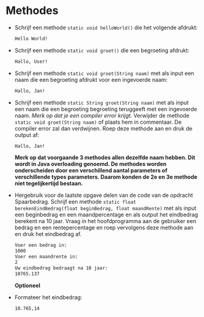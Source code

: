 # Methodes

- Schrijf een methode ```static void helloWorld()``` die het volgende afdrukt:
  ```bash
  Hello World!
  ```
- Schrijf een methode ```static void groet()``` die een begroeting afdrukt:
  ```bash
  Hallo, User!
  ``` 
- Schrijf een methode ```static void groet(String naam)``` met als input een naam die een begroeting afdrukt voor een ingevoerde naam:
  ```bash
  Hallo, Jan!
  ``` 
- Schrijf een methode ```static String groet(String naam)``` met als input een naam die een begroeting begroeting teruggeeft met een ingevoerde naam. *Merk op dat je een compiler error krijgt*. Verwijder de methode ```static void groet(String naam)``` of plaats hem in commentaar. De compiler error zal dan verdwijnen. Roep deze methode aan en druk de output af:
  ```bash
  Hallo, Jan!
  ``` 
  **Merk op dat voorgaande 3 methodes allen dezelfde naam hebben. Dit wordt in Java overloading genoemd. De methodes worden onderscheiden door een verschillend aantal parameters of verschillende types parameters. Daarom konden de 2e en 3e methode niet tegelijkertijd bestaan.** 
- Hergebruik voor de laatste opgave delen van de code van de opdracht Spaarbedrag. Schrijf een methode ```static float berekenEindBedrag(float beginBedrag, float maandRente)``` met als input een beginbedrag en een maandpercentage en als output het eindbedrag berekent na 10 jaar. Vraag in het hoofdprogramma aan de gebruiker een bedrag en een rentepercentage en roep vervolgens deze methode aan en druk het eindbedrag af.
  ```bash
  Voer een bedrag in:
  1000
  Voer een maandrente in:
  2
  Uw eindbedrag bedraagt na 10 jaar:
  10765.137
  ````
  **Optioneel**
  
- Formateer het eindbedrag:
  ```bash
  10.765,14
  ```